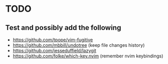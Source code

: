 # TODO

## Test and possibly add the following

- https://github.com/tpope/vim-fugitive
- https://github.com/mbbill/undotree (keep file changes history)
- https://github.com/jesseduffield/lazygit
- https://github.com/folke/which-key.nvim (remember nvim keybindings)
